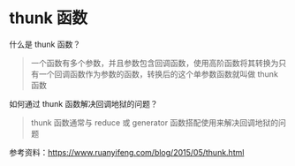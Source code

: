# thunk 函数

什么是 thunk 函数？
> 一个函数有多个参数，并且参数包含回调函数，使用高阶函数将其转换为只有一个回调函数作为参数的函数，转换后的这个单参数函数就叫做 thunk 函数

如何通过 thunk 函数解决回调地狱的问题？
> thunk 函数通常与 reduce 或 generator 函数搭配使用来解决回调地狱的问题

参考资料：<https://www.ruanyifeng.com/blog/2015/05/thunk.html>
